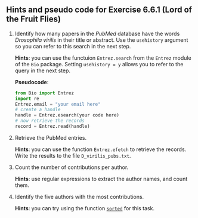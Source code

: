## Hints and pseudo code for Exercise 6.6.1 (Lord of the Fruit Flies)

1. Identify how many papers in the *PubMed* database have the words *Drosophila virilis* in their title or abstract. Use the `usehistory` argument so you can refer to this search in the next step.

	**Hints**: you can use the functuion `Entrez.search` from the `Entrez` module of the `Bio` package. Setting `usehistory = y` allows you to refer to the query in the next step.

	**Pseudocode**:

	```python
	from Bio import Entrez
	import re
	Entrez.email = "your email here"
	# create a handle
	handle = Entrez.esearch(your code here)
	# now retrieve the records
	record = Entrez.read(handle)
	```

2. Retrieve the PubMed entries.

	**Hints**: you can use the function `Entrez.efetch` to retrieve the records. Write the results to the file `D_virilis_pubs.txt`. 


3. Count the number of contributions per author.

	**Hints**: use regular expressions to extract the author names, and count them.

4. Identify the five authors with the most contributions.
 
	**Hints**: you can try using the function [`sorted`](https://www.geeksforgeeks.org/sorted-function-python/) for this task.

